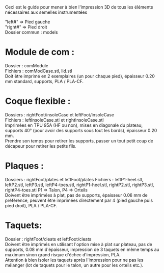 Ceci est le guide pour mener à bien l'impression 3D de tous les éléments nécessaires aux semelles instrumentées  

"left#" => Pied gauche  
"right#" => Pied droit  
Dossier commun : models  

# Module de com :
Dossier : comModule  
Fichiers : comModCase.stl, lid.stl  
Doit être imprimé en 2 exemplaires (un pour chaque pied), épaisseur 0.20 mm standard, supports, PLA / PLA-CF.  

# Coque flexible :
Dossiers : rightFoot/insoleCase et leftFoot/insoleCase  
Fichiers : leftInsoleCase.stl et rightInsoleCase.stl  
Imprimées en TPU 95A (HF ou non), mises en diagonale du plateau, supports 40° (pour avoir des supports sous tout les bords), épaisseur 0.20 mm.  
Prendre son temps pour retirer les supports, passer un tout petit coup de décapeur pour retirer les petits fils.  

# Plaques :
Dossiers : rightFoot/plates et leftFoot/plates
Fichiers : leftP1-heel.stl, leftP2.stl, leftP3.stl, leftP4-toes.stl, rightP1-heel.stl, rightP2.stl, rightP3.stl, rightP4-toes.stl
P1 => Talon, P4 => Orteils  
Doivent être imprimées à plat, pas de supports, épaisseur 0.08 mm de préférence, peuvent être imprimées directement par 4 (pied gauche puis pied droit), PLA / PLA-CF.  

# Taquets:
Dossier : rightFoot/cleats et leftFoot/cleats  
Doivent être imprimés en utilisant l'option mise à plat sur plateau, pas de supports, 0.08 mm d'épaisseur, impression de 3 taquets en même temps au maximum sinon grand risque d'échec d'impression, PLA.  
Attention à bien isoler les taquets après l'impression pour ne pas les mélanger (lot de taquets pour le talon, un autre pour les orteils etc.).  

